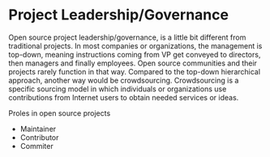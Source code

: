 # Project Leadership/Governance

Open source project leadership/governance, is a little bit different from traditional projects. In most companies or organizations, the management is top-down, meaning instructions coming from VP get conveyed to directors, then managers and finally employees. Open source communities and their projects rarely function in that way. Compared to the top-down hierarchical approach, another way would be crowdsourcing. Crowdsourcing is a specific sourcing model in which individuals or organizations use contributions from Internet users to obtain needed services or ideas. 



Proles in open source projects

* Maintainer
* Contributor
* Commiter





